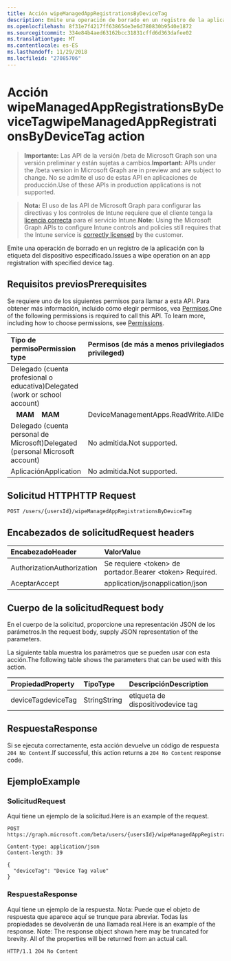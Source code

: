 ```yaml
---
title: Acción wipeManagedAppRegistrationsByDeviceTag
description: Emite una operación de borrado en un registro de la aplicación con la etiqueta del dispositivo especificado.
ms.openlocfilehash: 8f31e7f4217ff638654e3e6d780830b9540e1872
ms.sourcegitcommit: 334e84b4aed63162bcc31831cffd6d363dafee02
ms.translationtype: MT
ms.contentlocale: es-ES
ms.lasthandoff: 11/29/2018
ms.locfileid: "27085706"
---
```

# <a name="wipemanagedappregistrationsbydevicetag-action"></a><span data-ttu-id="11ca9-103">Acción wipeManagedAppRegistrationsByDeviceTag</span><span class="sxs-lookup"><span data-stu-id="11ca9-103">wipeManagedAppRegistrationsByDeviceTag action</span></span>

> <span data-ttu-id="11ca9-104">**Importante:** Las API de la versión /beta de Microsoft Graph son una versión preliminar y están sujetas a cambios.</span><span class="sxs-lookup"><span data-stu-id="11ca9-104">**Important:** APIs under the /beta version in Microsoft Graph are in preview and are subject to change.</span></span> <span data-ttu-id="11ca9-105">No se admite el uso de estas API en aplicaciones de producción.</span><span class="sxs-lookup"><span data-stu-id="11ca9-105">Use of these APIs in production applications is not supported.</span></span>

> <span data-ttu-id="11ca9-106">**Nota:** El uso de las API de Microsoft Graph para configurar las directivas y los controles de Intune requiere que el cliente tenga la [licencia correcta](https://go.microsoft.com/fwlink/?linkid=839381) para el servicio Intune.</span><span class="sxs-lookup"><span data-stu-id="11ca9-106">**Note:** Using the Microsoft Graph APIs to configure Intune controls and policies still requires that the Intune service is [correctly licensed](https://go.microsoft.com/fwlink/?linkid=839381) by the customer.</span></span>

<span data-ttu-id="11ca9-107">Emite una operación de borrado en un registro de la aplicación con la etiqueta del dispositivo especificado.</span><span class="sxs-lookup"><span data-stu-id="11ca9-107">Issues a wipe operation on an app registration with specified device tag.</span></span>

## <a name="prerequisites"></a><span data-ttu-id="11ca9-108">Requisitos previos</span><span class="sxs-lookup"><span data-stu-id="11ca9-108">Prerequisites</span></span>

<span data-ttu-id="11ca9-p102">Se requiere uno de los siguientes permisos para llamar a esta API. Para obtener más información, incluido cómo elegir permisos, vea [Permisos](/graph/permissions-reference).</span><span class="sxs-lookup"><span data-stu-id="11ca9-p102">One of the following permissions is required to call this API. To learn more, including how to choose permissions, see [Permissions](/graph/permissions-reference).</span></span>

|<span data-ttu-id="11ca9-111">Tipo de permiso</span><span class="sxs-lookup"><span data-stu-id="11ca9-111">Permission type</span></span>|<span data-ttu-id="11ca9-112">Permisos (de más a menos privilegiados)</span><span class="sxs-lookup"><span data-stu-id="11ca9-112">Permissions (from most to least privileged)</span></span>|
|:---|:---|
|<span data-ttu-id="11ca9-113">Delegado (cuenta profesional o educativa)</span><span class="sxs-lookup"><span data-stu-id="11ca9-113">Delegated (work or school account)</span></span>||
| <span data-ttu-id="11ca9-114">&nbsp;&nbsp; **MAM**</span><span class="sxs-lookup"><span data-stu-id="11ca9-114">&nbsp; &nbsp; **MAM**</span></span> | <span data-ttu-id="11ca9-115">DeviceManagementApps.ReadWrite.All</span><span class="sxs-lookup"><span data-stu-id="11ca9-115">DeviceManagementApps.ReadWrite.All</span></span>|
|<span data-ttu-id="11ca9-116">Delegado (cuenta personal de Microsoft)</span><span class="sxs-lookup"><span data-stu-id="11ca9-116">Delegated (personal Microsoft account)</span></span>|<span data-ttu-id="11ca9-117">No admitida.</span><span class="sxs-lookup"><span data-stu-id="11ca9-117">Not supported.</span></span>|
|<span data-ttu-id="11ca9-118">Aplicación</span><span class="sxs-lookup"><span data-stu-id="11ca9-118">Application</span></span>|<span data-ttu-id="11ca9-119">No admitida.</span><span class="sxs-lookup"><span data-stu-id="11ca9-119">Not supported.</span></span>|

## <a name="http-request"></a><span data-ttu-id="11ca9-120">Solicitud HTTP</span><span class="sxs-lookup"><span data-stu-id="11ca9-120">HTTP Request</span></span>

<!-- {
  "blockType": "ignored"
}
-->
``` http
POST /users/{usersId}/wipeManagedAppRegistrationsByDeviceTag
```

## <a name="request-headers"></a><span data-ttu-id="11ca9-121">Encabezados de solicitud</span><span class="sxs-lookup"><span data-stu-id="11ca9-121">Request headers</span></span>

|<span data-ttu-id="11ca9-122">Encabezado</span><span class="sxs-lookup"><span data-stu-id="11ca9-122">Header</span></span>|<span data-ttu-id="11ca9-123">Valor</span><span class="sxs-lookup"><span data-stu-id="11ca9-123">Value</span></span>|
|:---|:---|
|<span data-ttu-id="11ca9-124">Authorization</span><span class="sxs-lookup"><span data-stu-id="11ca9-124">Authorization</span></span>|<span data-ttu-id="11ca9-125">Se requiere &lt;token&gt; de portador.</span><span class="sxs-lookup"><span data-stu-id="11ca9-125">Bearer &lt;token&gt; Required.</span></span>|
|<span data-ttu-id="11ca9-126">Aceptar</span><span class="sxs-lookup"><span data-stu-id="11ca9-126">Accept</span></span>|<span data-ttu-id="11ca9-127">application/json</span><span class="sxs-lookup"><span data-stu-id="11ca9-127">application/json</span></span>|

## <a name="request-body"></a><span data-ttu-id="11ca9-128">Cuerpo de la solicitud</span><span class="sxs-lookup"><span data-stu-id="11ca9-128">Request body</span></span>

<span data-ttu-id="11ca9-129">En el cuerpo de la solicitud, proporcione una representación JSON de los parámetros.</span><span class="sxs-lookup"><span data-stu-id="11ca9-129">In the request body, supply JSON representation of the parameters.</span></span>

<span data-ttu-id="11ca9-130">La siguiente tabla muestra los parámetros que se pueden usar con esta acción.</span><span class="sxs-lookup"><span data-stu-id="11ca9-130">The following table shows the parameters that can be used with this action.</span></span>

|<span data-ttu-id="11ca9-131">Propiedad</span><span class="sxs-lookup"><span data-stu-id="11ca9-131">Property</span></span>|<span data-ttu-id="11ca9-132">Tipo</span><span class="sxs-lookup"><span data-stu-id="11ca9-132">Type</span></span>|<span data-ttu-id="11ca9-133">Descripción</span><span class="sxs-lookup"><span data-stu-id="11ca9-133">Description</span></span>|
|:---|:---|:---|
|<span data-ttu-id="11ca9-134">deviceTag</span><span class="sxs-lookup"><span data-stu-id="11ca9-134">deviceTag</span></span>|<span data-ttu-id="11ca9-135">String</span><span class="sxs-lookup"><span data-stu-id="11ca9-135">String</span></span>|<span data-ttu-id="11ca9-136">etiqueta de dispositivo</span><span class="sxs-lookup"><span data-stu-id="11ca9-136">device tag</span></span>|

## <a name="response"></a><span data-ttu-id="11ca9-137">Respuesta</span><span class="sxs-lookup"><span data-stu-id="11ca9-137">Response</span></span>

<span data-ttu-id="11ca9-138">Si se ejecuta correctamente, esta acción devuelve un código de respuesta `204 No Content`.</span><span class="sxs-lookup"><span data-stu-id="11ca9-138">If successful, this action returns a `204 No Content` response code.</span></span>

## <a name="example"></a><span data-ttu-id="11ca9-139">Ejemplo</span><span class="sxs-lookup"><span data-stu-id="11ca9-139">Example</span></span>

### <a name="request"></a><span data-ttu-id="11ca9-140">Solicitud</span><span class="sxs-lookup"><span data-stu-id="11ca9-140">Request</span></span>

<span data-ttu-id="11ca9-141">Aquí tiene un ejemplo de la solicitud.</span><span class="sxs-lookup"><span data-stu-id="11ca9-141">Here is an example of the request.</span></span>

``` http
POST https://graph.microsoft.com/beta/users/{usersId}/wipeManagedAppRegistrationsByDeviceTag

Content-type: application/json
Content-length: 39

{
  "deviceTag": "Device Tag value"
}
```

### <a name="response"></a><span data-ttu-id="11ca9-142">Respuesta</span><span class="sxs-lookup"><span data-stu-id="11ca9-142">Response</span></span>

<span data-ttu-id="11ca9-p103">Aquí tiene un ejemplo de la respuesta. Nota: Puede que el objeto de respuesta que aparece aquí se trunque para abreviar. Todas las propiedades se devolverán de una llamada real.</span><span class="sxs-lookup"><span data-stu-id="11ca9-p103">Here is an example of the response. Note: The response object shown here may be truncated for brevity. All of the properties will be returned from an actual call.</span></span>

``` http
HTTP/1.1 204 No Content
```






